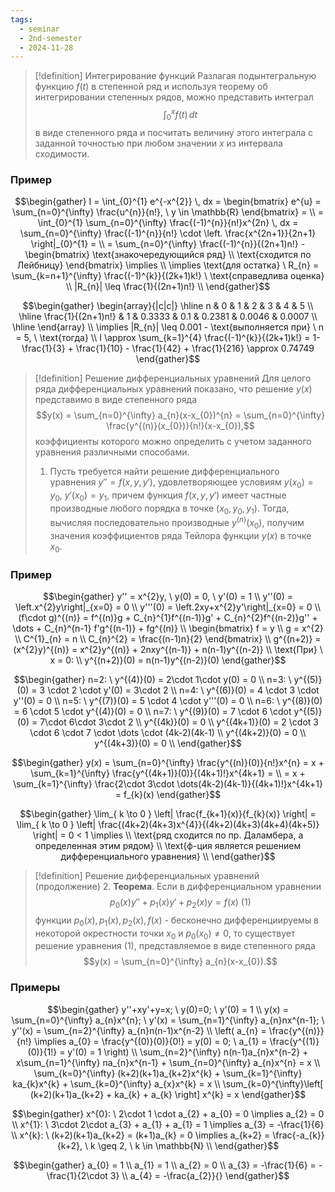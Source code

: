 ```yaml
---
tags:
  - seminar
  - 2nd-semester
  - 2024-11-28
---
```


> [!definition] Интегрирование функций
> Разлагая подынтегральную функцию $f(t)$ в степенной ряд и используя теорему об интегрировании степенных рядов, можно представить интеграл
> $$\int_{0}^{x} f(t) \, dt$$
> в виде степенного ряда и посчитать величину этого интеграла с заданной точностью при любом значении $x$ из интервала сходимости.

### Пример

$$\begin{gather}
I = \int_{0}^{1} e^{-x^{2}} \, dx = \begin{bmatrix}
e^{u} = \sum_{n=0}^{\infty} \frac{u^{n}}{n!}, \ y \in \mathbb{R}
\end{bmatrix} = \\
= \int_{0}^{1} \sum_{n=0}^{\infty} \frac{(-1)^{n}}{n!}x^{2n} \, dx = \sum_{n=0}^{\infty} \frac{(-1)^{n}}{n!} \cdot \left. \frac{x^{2n+1}}{2n+1} \right|_{0}^{1} = \\
= \sum_{n=0}^{\infty} \frac{(-1)^{n}}{(2n+1)n!} - \begin{bmatrix}
\text{знакочередующийся ряд} \\
\text{сходится по Лейбницу}
\end{bmatrix} \implies \\
\implies \text{для остатка} \ R_{n} = \sum_{k=n+1}^{\infty} \frac{(-1)^{k}}{(2k+1)k!} \ \text{справедлива оценка} \\
|R_{n}| \leq \frac{1}{(2n+1)n!} \\
\end{gather}$$

$$\begin{gather}
\begin{array}{|c|c|}
\hline n & 0 & 1 & 2 & 3 & 4 & 5 \\
\hline \frac{1}{(2n+1)n!} & 1 & 0.3333 & 0.1 & 0.2381 & 0.0046 & 0.0007 \\
\hline
\end{array} \\
\implies |R_{n}| \leq 0.001 - \text{выполняется при} \ n = 5, \ \text{тогда} \\
I \approx \sum_{k=1}^{4} \frac{(-1)^{k}}{(2k+1)k!} = 1-\frac{1}{3} + \frac{1}{10} - \frac{1}{42} + \frac{1}{216} \approx 0.74749
\end{gather}$$

> [!definition] Решение дифференциальных уравнений
> Для целого ряда дифференциальных уравнений показано, что решение $y(x)$ представимо в виде степенного ряда 
> $$y(x) = \sum_{n=0}^{\infty} a_{n}(x-x_{0})^{n} = \sum_{n=0}^{\infty} \frac{y^{(n)}(x_{0})}{n!}(x-x_{0}),$$
> коэффициенты которого можно определить с учетом заданного уравнения различными способами.
> 1. Пусть требуется найти решение дифференциального уравнения $y'' = f(x,y,y')$, удовлетворяющее условиям $y(x_{0})=y_{0}, \ y'(x_{0}) = y_{1}$, причем функция $f(x,y,y')$ имеет частные производные любого порядка в точке $(x_{0},y_{0},y_{1})$. Тогда, вычисляя последовательно производные $y^{(n)}(x_{0})$, получим значения коэффициентов ряда Тейлора функции $y(x)$ в точке $x_{0}$.

### Пример

$$\begin{gather}
y'' = x^{2}y, \ y(0) = 0, \ y'(0) = 1 \\
y''(0) = \left.x^{2}y\right|_{x=0} = 0 \\
y'''(0) = \left.2xy+x^{2}y'\right|_{x=0} = 0 \\
(f\cdot g)^{(n)} = f^{(n)}g + C_{n}^{1}f^{(n-1)}g' + C_{n}^{2}f^{(n-2)}g'' + \dots + C_{n}^{n-1} f'g^{(n-1)} + fg^{(n)} \\
\begin{bmatrix}
f = y  \\
g = x^{2} \\
C^{1}_{n} = n \\
C_{n}^{2} = \frac{(n-1)n}{2}
\end{bmatrix} \\
g^{(n+2)} = (x^{2}y)^{(n)} = x^{2}y^{(n)} + 2nxy^{(n-1)} + n(n-1)y^{(n-2)} \\
\text{При} \ x = 0: \\
y^{(n+2)}(0) = n(n-1)y^{(n-2)}(0)
\end{gather}$$

$$\begin{gather}
n=2: \ y^{(4)}(0) = 2\cdot 1\cdot y(0) = 0 \\
n=3: \ y^{(5)}(0) = 3 \cdot 2 \cdot y'(0) = 3\cdot 2 \\
n=4: \ y^{(6)}(0) = 4 \cdot 3 \cdot y''(0) = 0 \\
n=5: \ y^{(7)}(0) = 5 \cdot 4 \cdot y'''(0) = 0 \\
n=6: \ y^{(8)}(0) = 6 \cdot 5 \cdot y^{(4)}(0) = 0 \\
n=7: \ y^{(9)}(0) = 7 \cdot 6 \cdot y^{(5)}(0) = 7\cdot 6\cdot 3\cdot 2 \\
y^{(4k)}(0) = 0 \\
y^{(4k+1)}(0) = 2 \cdot 3 \cdot 6 \cdot 7 \cdot \dots \cdot (4k-2)(4k-1) \\
y^{(4k+2)}(0) = 0 \\
y^{(4k+3)}(0) = 0 \\
\end{gather}$$

$$\begin{gather}
y(x) = \sum_{n=0}^{\infty} \frac{y^{(n)}(0)}{n!}x^{n} = x + \sum_{k=1}^{\infty} \frac{y^{(4k+1)}(0)}{(4k+1)!}x^{4k+1} = \\
= x + \sum_{k=1}^{\infty} \frac{2\cdot 3\cdot \dots(4k-2)(4k-1)}{(4k+1)!}x^{4k+1} = f_{k}(x) 
\end{gather}$$

$$\begin{gather}
\lim_{ k \to 0 } \left| \frac{f_{k+1}(x)}{f_{k}(x)} \right| = \lim_{ k \to 0 } \left| \frac{(4k+2)(4k+3)x^{4}}{(4k+2)(4k+3)(4k+4)(4k+5)} \right| = 0 < 1 \implies \\
\text{ряд сходится по пр. Даламбера, а определенная этим рядом} \\
\text{ф-ция является решением дифференциального уравнения} \\
\end{gather}$$

> [!definition] Решение дифференциальных уравнений (продолжение)
> 2. **Теорема**. Если в дифференциальном уравнении
> $$p_{0}(x)y'' + p_{1}(x)y' + p_{2}(x)y = f(x) \ (1)$$
> функции $p_{0}(x), p_{1}(x), p_{2}(x), f(x)$ - бесконечно дифференциируемы в некоторой окрестности точки $x_{0}$ и $p_{0}(x_{0}) \neq 0$, то существует решение уравнения $(1)$, представляемое в виде степенного ряда
> $$y(x) = \sum_{n=0}^{\infty} a_{n}(x-x_{0}).$$

### Примеры

$$\begin{gather}
y''+xy'+y=x; \ y(0)=0; \ y'(0) = 1 \\
y(x) = \sum_{n=0}^{\infty} a_{n}x^{n}; \ y'(x) = \sum_{n=1}^{\infty} a_{n}nx^{n-1}; \ y''(x) = \sum_{n=2}^{\infty} a_{n}n(n-1)x^{n-2} \\
\left( a_{n} = \frac{y^{(n)}}{n!} \implies a_{0} = \frac{y^{(0)}(0)}{0!} = y(0) = 0; \ a_{1} = \frac{y^{(1)}(0)}{1!} = y'(0) = 1 \right) \\
\sum_{n=2}^{\infty} n(n-1)a_{n}x^{n-2} + x\sum_{n=1}^{\infty} na_{n}x^{n-1} + \sum_{n=0}^{\infty} a_{n}x^{n} = x \\
\sum_{k=0}^{\infty} (k+2)(k+1)a_{k+2}x^{k} + \sum_{k=1}^{\infty} ka_{k}x^{k} + \sum_{k=0}^{\infty} a_{x}x^{k} = x \\
\sum_{k=0}^{\infty}\left[ (k+2)(k+1)a_{k+2} + ka_{k} + a_{k} \right] x^{k} = x
\end{gather}$$

$$\begin{gather}
x^{0}: \ 2\cdot 1 \cdot a_{2} + a_{0} = 0 \implies a_{2} = 0 \\
x^{1}: \ 3\cdot 2\cdot a_{3} + a_{1} + a_{1} = 1 \implies a_{3} = -\frac{1}{6} \\
x^{k}: \ (k+2)(k+1)a_{k+2} = (k+1)a_{k} = 0 \implies a_{k+2} = \frac{-a_{k}}{k+2}, \ k \geq 2, \ k \in \mathbb{N} \\
\end{gather}$$

$$\begin{gather}
a_{0} = 1 \\
a_{1} = 1 \\
a_{2} = 0 \\
a_{3} = -\frac{1}{6} = -\frac{1}{2\cdot 3} \\
a_{4} = -\frac{a_{2}}{}
\end{gather}$$